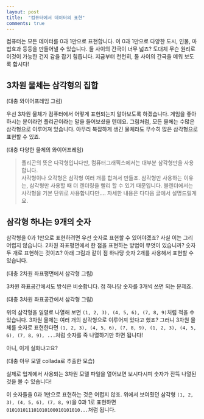 ```yaml
---
layout: post
title:  "컴퓨터에서 데이터의 표현"
comments: true
---
```



컴퓨터는 모든 데이터를 0과 1만으로 표현합니다.
이 0과 1만으로 다양한 도시, 인물, 마법효과 등등을 만들어낼 수 있습니다.
둘 사이의 간극이 너무 넓죠?
도대체 무슨 원리로 이것이 가능한 건지 감을 잡기 힘듭니다.
지금부터 천천히, 둘 사이의 간극을 메워 보도록 합시다!

## 3차원 물체는 삼각형의 집합

(대충 와이어프레임 그림)

우선 3차원 물체가 컴퓨터에서 어떻게 표현되는지 알아보도록 하겠습니다.
게임을 좋아하시는 분이라면 폴리곤이라는 말을 들어보셨을 텐데요.
그림처럼, 모든 물체는 수많은 삼각형으로 이루어져 있습니다.
아무리 복잡하게 생긴 물체라도 무수히 많은 삼각형으로 표현할 수 있죠.

(대충 다양한 물체의 와이어프레임)

>폴리곤의 뜻은 다각형입니다만, 컴퓨터그래픽스에서는 대부분 삼각형만을 사용합니다.  
사각형이나 오각형은 삼각형 여러 개를 합쳐서 만들죠.
삼각형만 사용하는 이유는, 삼각형만 사용할 때 더 렌더링을 빨리 할 수 있기 때문입니다.
블렌더에서는 사각형을 기본 단위로 사용합니다만….
자세한 내용은 다다음 글에서 설명드릴게요.

## 삼각형 하나는 9개의 숫자

삼각형을 0과 1만으로 표현하려면 우선 숫자로 표현할 수 있어야겠죠?
사실 이는 그리 어렵지 않습니다.
2차원 좌표평면에서 한 점을 표현하는 방법이 무엇이 있습니까?
숫자 두 개로 표현하는 것이죠?
아래 그림과 같이 점 하나당 숫자 2개를 사용해서 표현할 수 있습니다.

(대충 2차원 좌표평면에서 삼각형 그림)

3차원 좌표공간에서도 방식은 비슷합니다.
점 하나당 숫자를 3개씩 쓰면 되는 문제죠.

(대충 3차원 좌표공간에서 삼각형 그림)

위의 삼각형을 일렬로 나열해 보면 `(1, 2, 3), (4, 5, 6), (7, 8, 9)`처럼 적을 수 있습니다.
3차원 물체는 여러 개의 삼각형으로 이루어져 있다고 했죠?
그러니 3차원 물체를 숫자로 표현한다면 `(1, 2, 3), (4, 5, 6), (7, 8, 9), (1, 2, 3), (4, 5, 6), (7, 8, 9), ...`처럼 숫자를 죽 나열하기만 하면 됩니다!

아니, 이게 실화냐고요?

(대충 아무 모델 collada로 추출한 모습)

실제로 업계에서 사용되는 3차원 모델 파일을 열어보면 보시다시피 숫자가 잔뜩 나열된 것을 볼 수 있습니다!

이 숫자들을 0과 1만으로 표현하는 것은 어렵지 않죠.
위에서 보여줬던 삼각형 `(1, 2, 3), (4, 5, 6), (7, 8, 9)`을 0과 1로 표현하면 `010101011101010100010101010...`처럼 됩니다.
